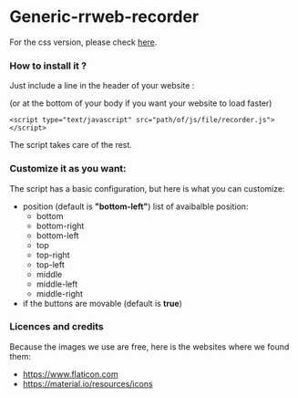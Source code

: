 # Generic-rrweb-recorder

For the css version, please check [here](css_version/README.md).

### How to install it ?

Just include a line in the header of your website :

(or at the bottom of your body if you want your website to load faster)

```
<script type="text/javascript" src="path/of/js/file/recorder.js"></script>
```

The script takes care of the rest.

### Customize it as you want:

The script has a basic configuration, but here is what you can customize:
- position (default is **"bottom-left"**)
  list of avaibalble position:
  - bottom
  - bottom-right
  - bottom-left
  - top
  - top-right
  - top-left
  - middle
  - middle-left
  - middle-right
- if the buttons are movable (default is **true**)


### Licences and credits

Because the images we use are free, here is the websites where we found them:
- https://www.flaticon.com
- https://material.io/resources/icons
